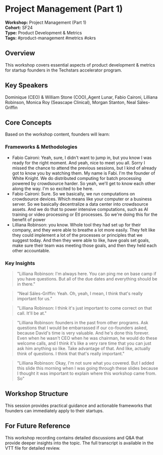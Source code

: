 # Project Management (Part 1)

**Workshop:** Project Management (Part 1)  
**Cohort:** SF24  
**Type:** Product Development & Metrics  
**Tags:** #product-management #metrics #okrs

## Overview

This workshop covers essential aspects of product development & metrics for startup founders in the Techstars accelerator program.

## Key Speakers

Dominique (CEO) & William Stone (COO)_Agent Lunar, Fabio Caironi, Lilliana Robinson, Monica Roy (Seascape Clinical), Morgan Stanton, Neal Sáles-Griffin

## Core Concepts

Based on the workshop content, founders will learn:


### Frameworks & Methodologies

- Fabio Caironi: Yeah, sure, I didn't want to jump in, but you know I was ready for the right moment. And yeah, nice to meet you all. Sorry I missed the chance to attend the previous sessions, but I kind of already got to know you by watching them. My name is Fabi. I'm the founder of White Knight. We do distributed computing for batch processing powered by crowdsource harder. So yeah, we'll get to know each other along the way. I'm so excited to be here.
- Fabio Caironi: Sure. So we basically, we run computations on crowdsource devices. Which means like your computer or a business server. So we basically decentralize a data center into crowdsource assets. And we do that to power intensive computations, such as AI training or video processing or Etl processes. So we're doing this for the benefit of power
- Lilliana Robinson: you know. Whole tool they had set up for their company, and they were able to breathe a lot more easily. They felt like they could implement a lot of the processes or principles that we suggest today. And then they were able to like, have goals set goals, make sure their team was meeting those goals, and then they held each other accountable.

### Key Insights

> "Lilliana Robinson: I'm always here. You can ping me on base camp if you have questions. But all of the due dates and everything should be in there."

> "Neal Sáles-Griffin: Yeah. Oh, yeah, I mean, I think that's really important for us."

> "Lilliana Robinson: I think it's just important to come correct on that call. It'll be at."

> "Lilliana Robinson: founders in the past from other programs. Ask questions that I would be embarrassed if our co-founders asked, because David's time is very valuable. And he's done this forever. Even when he wasn't CEO when he was chairman, he would do these welcome calls, and I think it's like a very rare time that you can just ask him anything so like. Take advantage of that. And like, actually think of questions. I think that that's really important."

> "Lilliana Robinson: Okay, I'm not sure what you covered. But I added this slide this morning when I was going through these slides because I thought it was important to explain where this workshop came from. So"


## Workshop Structure

This session provides practical guidance and actionable frameworks that founders can immediately apply to their startups.

## For Future Reference

This workshop recording contains detailed discussions and Q&A that provide deeper insights into the topic. The full transcript is available in the VTT file for detailed review.
